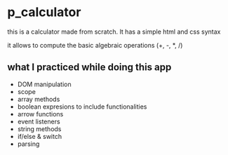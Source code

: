 # p_calculator
this is a calculator made from scratch. It has a simple html and css syntax

it allows to compute the basic algebraic operations (+, -, *, /)

## what I practiced while doing this app

- DOM manipulation
- scope
- array methods
- boolean expresions to include functionalities
- arrow functions
- event listeners
- string methods
- if/else & switch
- parsing
